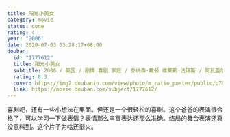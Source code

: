 ```yaml
---
title: 阳光小美女
category: movie
status: done
rating: 4
year: "2006"
date: 2020-07-03 03:28:17+08:00
douban:
  id: "1777612"
  title: 阳光小美女
  subtitle: 2006 / 美国 / 剧情 喜剧 家庭 / 乔纳森·戴顿 维莱莉·法瑞斯 / 阿比盖尔·布雷斯林 格雷戈·金尼尔
  rating: 8.3
  cover: https://img2.doubanio.com/view/photo/m_ratio_poster/public/p792394752.jpg
  link: https://movie.douban.com/subject/1777612/
---
```


喜剧吧，还有一些小想法在里面。但还是一个很轻松的喜剧。这个爸爸的表演很合格了，可以学习一下做表情？表情那么丰富表达还那么准确。结局的舞台表演还真没意料到。这个片子为啥还挺火。
